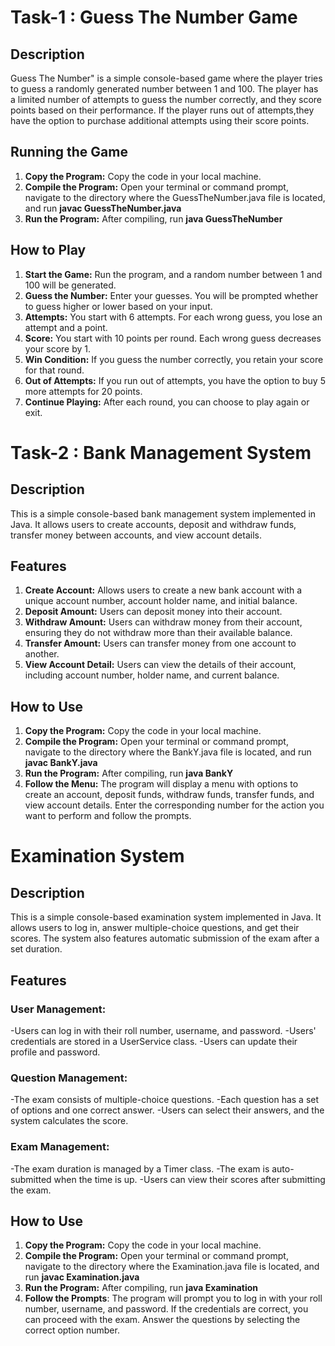 # Task-1 : Guess The Number Game
## Description
Guess The Number" is a simple console-based game where the player tries to guess a randomly generated number between 1 and 100. The player has a limited number of attempts to guess the number correctly, 
and they score points based on their performance. If the player runs out of attempts,they have the option to purchase additional attempts using their score points.
## Running the Game
1. **Copy the Program:** Copy the code in your local machine.
2. **Compile the Program:** Open your terminal or command prompt, navigate to the directory where the GuessTheNumber.java file is located, and run **javac GuessTheNumber.java**
3. **Run the Program:** After compiling, run **java GuessTheNumber**
## How to Play
1. **Start the Game:** Run the program, and a random number between 1 and 100 will be generated.
2. **Guess the Number:** Enter your guesses. You will be prompted whether to guess higher or lower based on your input.
3. **Attempts:** You start with 6 attempts. For each wrong guess, you lose an attempt and a point.
4. **Score:** You start with 10 points per round. Each wrong guess decreases your score by 1.
5. **Win Condition:** If you guess the number correctly, you retain your score for that round.
6. **Out of Attempts:** If you run out of attempts, you have the option to buy 5 more attempts for 20 points.
7. **Continue Playing:** After each round, you can choose to play again or exit.


# Task-2 : Bank Management System
## Description
This is a simple console-based bank management system implemented in Java. It allows users to create accounts, deposit and withdraw funds, transfer money between accounts, and view account details.
## Features
1. **Create Account:** Allows users to create a new bank account with a unique account number, account holder name, and initial balance.
2. **Deposit Amount:** Users can deposit money into their account.
3. **Withdraw Amount:** Users can withdraw money from their account, ensuring they do not withdraw more than their available balance.
4. **Transfer Amount:** Users can transfer money from one account to another.
5. **View Account Detail:** Users can view the details of their account, including account number, holder name, and current balance.
## How to Use
1. **Copy the Program:** Copy the code in your local machine.
2. **Compile the Program:** Open your terminal or command prompt, navigate to the directory where the BankY.java file is located, and run **javac BankY.java**
3. **Run the Program:** After compiling, run **java BankY**
4. **Follow the Menu:** The program will display a menu with options to create an account, deposit funds, withdraw funds, transfer funds, and view account details. Enter the corresponding number for the action you want to perform and follow the prompts.

# Examination System
## Description
This is a simple console-based examination system implemented in Java. It allows users to log in, answer multiple-choice questions, and get their scores. The system also features automatic submission of the exam after a set duration.
## Features
### User Management:
-Users can log in with their roll number, username, and password.
-Users' credentials are stored in a UserService class.
-Users can update their profile and password.
### Question Management:
-The exam consists of multiple-choice questions.
-Each question has a set of options and one correct answer.
-Users can select their answers, and the system calculates the score.
### Exam Management:
-The exam duration is managed by a Timer class.
-The exam is auto-submitted when the time is up.
-Users can view their scores after submitting the exam.
## How to Use
1. **Copy the Program:** Copy the code in your local machine.
2. **Compile the Program:** Open your terminal or command prompt, navigate to the directory where the Examination.java file is located, and run **javac Examination.java**
3. **Run the Program:** After compiling, run **java Examination**
4. **Follow the Prompts**: The program will prompt you to log in with your roll number, username, and password. If the credentials are correct, you can proceed with the exam. Answer the questions by selecting the correct option number.
